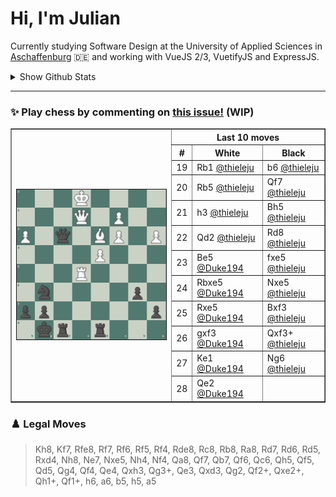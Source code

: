 # **Hi, I'm Julian**

Currently studying Software Design at the University of Applied Sciences in <a href="https://www.th-ab.de/en/" >Aschaffenburg</a> :de: and working with VueJS 2/3, VuetifyJS and ExpressJS.

<details>
 <summary>Show Github Stats</summary>
 <p align="center">
    <img src="https://github-readme-stats.vercel.app/api/top-langs/?username=thieleju&theme=blue-green&hide=jupyter%20notebook&layout=compact"  />
    <img width="420" src="https://github-readme-stats.vercel.app/api?username=thieleju&theme=blue-green&show_icons=true"/>
  </p>
</details>

---

### ✨ Play chess by commenting on [this issue!](https://github.com/thieleju/thieleju/issues/1) (WIP)

<table border="1">
<th rowspan="20"><a href="https://github.com/thieleju/thieleju/issues/1"><img width="480" src="https://raw.githubusercontent.com/thieleju/thieleju/main/games/game1/chessboard-1703174537.png" /></a></th>
<th colspan="3">Last 10 moves</th>
<tr>
<th>#</th>
<th>White</th>
<th>Black</th>
</tr>
<tr>
<td>19</td>
<td>Rb1 <a href="https://github.com/thieleju">@thieleju</a></td>
<td>b6 <a href="https://github.com/thieleju">@thieleju</a></td>
</tr>
<tr>
<td>20</td>
<td>Rb5 <a href="https://github.com/thieleju">@thieleju</a></td>
<td>Qf7 <a href="https://github.com/thieleju">@thieleju</a></td>
</tr>
<tr>
<td>21</td>
<td>h3 <a href="https://github.com/thieleju">@thieleju</a></td>
<td>Bh5 <a href="https://github.com/thieleju">@thieleju</a></td>
</tr>
<tr>
<td>22</td>
<td>Qd2 <a href="https://github.com/thieleju">@thieleju</a></td>
<td>Rd8 <a href="https://github.com/thieleju">@thieleju</a></td>
</tr>
<tr>
<td>23</td>
<td>Be5 <a href="https://github.com/Duke194">@Duke194</a></td>
<td>fxe5 <a href="https://github.com/thieleju">@thieleju</a></td>
</tr>
<tr>
<td>24</td>
<td>Rbxe5 <a href="https://github.com/Duke194">@Duke194</a></td>
<td>Nxe5 <a href="https://github.com/thieleju">@thieleju</a></td>
</tr>
<tr>
<td>25</td>
<td>Rxe5 <a href="https://github.com/Duke194">@Duke194</a></td>
<td>Bxf3 <a href="https://github.com/thieleju">@thieleju</a></td>
</tr>
<tr>
<td>26</td>
<td>gxf3 <a href="https://github.com/Duke194">@Duke194</a></td>
<td>Qxf3+ <a href="https://github.com/thieleju">@thieleju</a></td>
</tr>
<tr>
<td>27</td>
<td>Ke1 <a href="https://github.com/Duke194">@Duke194</a></td>
<td>Ng6 <a href="https://github.com/thieleju">@thieleju</a></td>
</tr>
<tr>
<td>28</td>
<td>Qe2 <a href="https://github.com/Duke194">@Duke194</a></td>
<td> </td>
</tr>
</table>

### ♟️ Legal Moves
> Kh8, Kf7, Rfe8, Rf7, Rf6, Rf5, Rf4, Rde8, Rc8, Rb8, Ra8, Rd7, Rd6, Rd5, Rxd4, Nh8, Ne7, Nxe5, Nh4, Nf4, Qa8, Qf7, Qb7, Qf6, Qc6, Qh5, Qf5, Qd5, Qg4, Qf4, Qe4, Qxh3, Qg3+, Qe3, Qxd3, Qg2, Qf2+, Qxe2+, Qh1+, Qf1+, h6, a6, b5, h5, a5